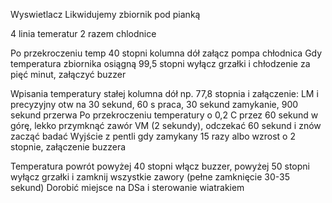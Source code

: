 
Wyswietlacz
Likwidujemy zbiornik pod pianką

4 linia temeratur 2 razem chlodnice

Po przekroczeniu temp 40 stopni kolumna dół załącz pompa chłodnica
Gdy temperatura zbiornika osiągną 99,5 stopni wyłącz grzałki i chłodzenie za pięć minut, załączyć buzzer

Wpisania temperatury stałej kolumna dół np. 77,8 stopnia i załączenie:
	LM i precyzyjny otw na 30 sekund, 60 s praca, 30 sekund zamykanie, 900 sekund przerwa
	Po przekroczeniu temperatury o 0,2 C przez 60 sekund w górę, lekko przymknąć zawór VM (2 sekundy), odczekać 60 sekund i znów zacząć badać
	Wyjście z pentli gdy zamykany 15 razy albo wzrost o 2 stopnie, załączenie buzzera

Temperatura powrót powyżej 40 stopni włącz buzzer, powyżej 50 stopni wyłącz grzałki i zamknij wszystkie zawory (pełne zamknięcie 30-35 sekund)
Dorobić miejsce na DSa i sterowanie wiatrakiem